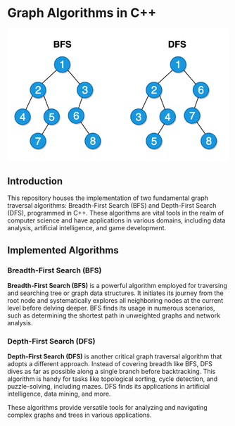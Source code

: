 # Graph Algorithms in C++
![logo](travers.gif)
## Introduction

This repository houses the implementation of two fundamental graph traversal algorithms: Breadth-First Search (BFS) and Depth-First Search (DFS), programmed in C++. These algorithms are vital tools in the realm of computer science and have applications in various domains, including data analysis, artificial intelligence, and game development.

## Implemented Algorithms

### Breadth-First Search (BFS)

**Breadth-First Search (BFS)** is a powerful algorithm employed for traversing and searching tree or graph data structures. It initiates its journey from the root node and systematically explores all neighboring nodes at the current level before delving deeper. BFS finds its usage in numerous scenarios, such as determining the shortest path in unweighted graphs and network analysis.

### Depth-First Search (DFS)

**Depth-First Search (DFS)** is another critical graph traversal algorithm that adopts a different approach. Instead of covering breadth like BFS, DFS dives as far as possible along a single branch before backtracking. This algorithm is handy for tasks like topological sorting, cycle detection, and puzzle-solving, including mazes. DFS finds its applications in artificial intelligence, data mining, and more.

These algorithms provide versatile tools for analyzing and navigating complex graphs and trees in various applications.
